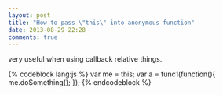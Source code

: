 ```yaml
---
layout: post
title: "How to pass \"this\" into anonymous function"
date: 2013-08-29 22:28
comments: true
---
```


very useful when using callback relative things.

{% codeblock lang:js %}
var me = this;
var a = func1(function(){
	me.doSomething();
});
{% endcodeblock %}
